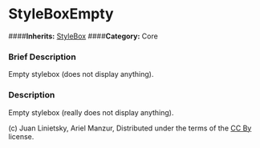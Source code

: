 #  StyleBoxEmpty  
####**Inherits:** [StyleBox](class_stylebox)
####**Category:** Core

###  Brief Description  
Empty stylebox (does not display anything).

###  Description  
Empty stylebox (really does not display anything).


(c) Juan Linietsky, Ariel Manzur, Distributed under the terms of the [CC By](https://creativecommons.org/licenses/by/3.0/legalcode) license.

